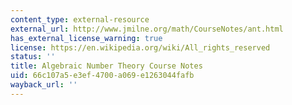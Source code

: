 ```yaml
---
content_type: external-resource
external_url: http://www.jmilne.org/math/CourseNotes/ant.html
has_external_license_warning: true
license: https://en.wikipedia.org/wiki/All_rights_reserved
status: ''
title: Algebraic Number Theory Course Notes
uid: 66c107a5-e3ef-4700-a069-e1263044fafb
wayback_url: ''
---
```


